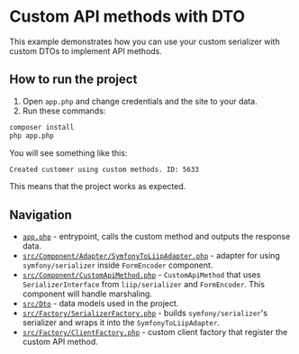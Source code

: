 # Custom API methods with DTO

This example demonstrates how you can use your custom serializer with custom DTOs to implement API methods. 

## How to run the project

1. Open `app.php` and change credentials and the site to your data.
2. Run these commands:
```sh
composer install
php app.php
```

You will see something like this:
```sh
Created customer using custom methods. ID: 5633
```

This means that the project works as expected.

## Navigation

- [`app.php`](app.php) - entrypoint, calls the custom method and outputs the response data.
- [`src/Component/Adapter/SymfonyToLiipAdapter.php`](src/Component/Adapter/SymfonyToLiipAdapter.php) - adapter for using `symfony/serializer` inside `FormEncoder` component.
- [`src/Component/CustomApiMethod.php`](src/Component/CustomApiMethod.php) - `CustomApiMethod` that uses `SerializerInterface` from `liip/serializer` and `FormEncoder`. This component will handle marshaling.
- [`src/Dto`](src/Dto) - data models used in the project.
- [`src/Factory/SerializerFactory.php`](src/Factory/SerializerFactory.php) - builds `symfony/serializer`'s serializer and wraps it into the `SymfonyToLiipAdapter`.
- [`src/Factory/ClientFactory.php`](src/Factory/ClientFactory.php) - custom client factory that register the custom API method.
